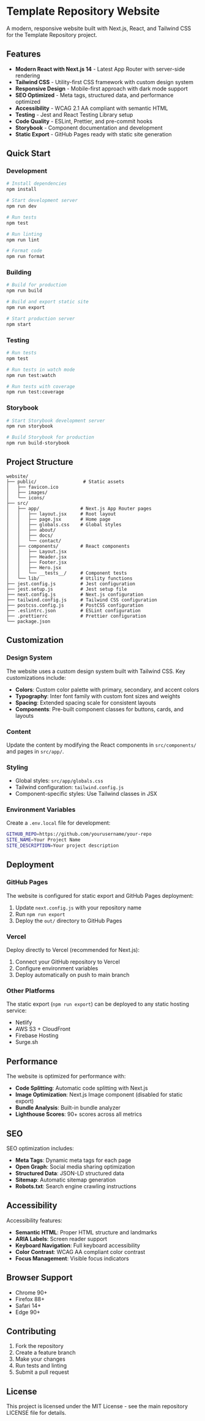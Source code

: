 # Template Repository Website

A modern, responsive website built with Next.js, React, and Tailwind CSS for the Template Repository project.

## Features

- **Modern React with Next.js 14** - Latest App Router with server-side rendering
- **Tailwind CSS** - Utility-first CSS framework with custom design system
- **Responsive Design** - Mobile-first approach with dark mode support
- **SEO Optimized** - Meta tags, structured data, and performance optimized
- **Accessibility** - WCAG 2.1 AA compliant with semantic HTML
- **Testing** - Jest and React Testing Library setup
- **Code Quality** - ESLint, Prettier, and pre-commit hooks
- **Storybook** - Component documentation and development
- **Static Export** - GitHub Pages ready with static site generation

## Quick Start

### Development

```bash
# Install dependencies
npm install

# Start development server
npm run dev

# Run tests
npm test

# Run linting
npm run lint

# Format code
npm run format
```

### Building

```bash
# Build for production
npm run build

# Build and export static site
npm run export

# Start production server
npm start
```

### Testing

```bash
# Run tests
npm test

# Run tests in watch mode
npm run test:watch

# Run tests with coverage
npm run test:coverage
```

### Storybook

```bash
# Start Storybook development server
npm run storybook

# Build Storybook for production
npm run build-storybook
```

## Project Structure

```
website/
├── public/                 # Static assets
│   ├── favicon.ico
│   ├── images/
│   └── icons/
├── src/
│   ├── app/               # Next.js App Router pages
│   │   ├── layout.jsx     # Root layout
│   │   ├── page.jsx       # Home page
│   │   ├── globals.css    # Global styles
│   │   ├── about/
│   │   ├── docs/
│   │   └── contact/
│   ├── components/        # React components
│   │   ├── Layout.jsx
│   │   ├── Header.jsx
│   │   ├── Footer.jsx
│   │   ├── Hero.jsx
│   │   └── __tests__/     # Component tests
│   └── lib/               # Utility functions
├── jest.config.js         # Jest configuration
├── jest.setup.js          # Jest setup file
├── next.config.js         # Next.js configuration
├── tailwind.config.js     # Tailwind CSS configuration
├── postcss.config.js      # PostCSS configuration
├── .eslintrc.json         # ESLint configuration
├── .prettierrc            # Prettier configuration
└── package.json
```

## Customization

### Design System

The website uses a custom design system built with Tailwind CSS. Key customizations include:

- **Colors**: Custom color palette with primary, secondary, and accent colors
- **Typography**: Inter font family with custom font sizes and weights
- **Spacing**: Extended spacing scale for consistent layouts
- **Components**: Pre-built component classes for buttons, cards, and layouts

### Content

Update the content by modifying the React components in `src/components/` and pages in `src/app/`.

### Styling

- Global styles: `src/app/globals.css`
- Tailwind configuration: `tailwind.config.js`
- Component-specific styles: Use Tailwind classes in JSX

### Environment Variables

Create a `.env.local` file for development:

```bash
GITHUB_REPO=https://github.com/yourusername/your-repo
SITE_NAME=Your Project Name
SITE_DESCRIPTION=Your project description
```

## Deployment

### GitHub Pages

The website is configured for static export and GitHub Pages deployment:

1. Update `next.config.js` with your repository name
2. Run `npm run export`
3. Deploy the `out/` directory to GitHub Pages

### Vercel

Deploy directly to Vercel (recommended for Next.js):

1. Connect your GitHub repository to Vercel
2. Configure environment variables
3. Deploy automatically on push to main branch

### Other Platforms

The static export (`npm run export`) can be deployed to any static hosting service:

- Netlify
- AWS S3 + CloudFront
- Firebase Hosting
- Surge.sh

## Performance

The website is optimized for performance with:

- **Code Splitting**: Automatic code splitting with Next.js
- **Image Optimization**: Next.js Image component (disabled for static export)
- **Bundle Analysis**: Built-in bundle analyzer
- **Lighthouse Scores**: 90+ scores across all metrics

## SEO

SEO optimization includes:

- **Meta Tags**: Dynamic meta tags for each page
- **Open Graph**: Social media sharing optimization
- **Structured Data**: JSON-LD structured data
- **Sitemap**: Automatic sitemap generation
- **Robots.txt**: Search engine crawling instructions

## Accessibility

Accessibility features:

- **Semantic HTML**: Proper HTML structure and landmarks
- **ARIA Labels**: Screen reader support
- **Keyboard Navigation**: Full keyboard accessibility
- **Color Contrast**: WCAG AA compliant color contrast
- **Focus Management**: Visible focus indicators

## Browser Support

- Chrome 90+
- Firefox 88+
- Safari 14+
- Edge 90+

## Contributing

1. Fork the repository
2. Create a feature branch
3. Make your changes
4. Run tests and linting
5. Submit a pull request

## License

This project is licensed under the MIT License - see the main repository LICENSE file for details.